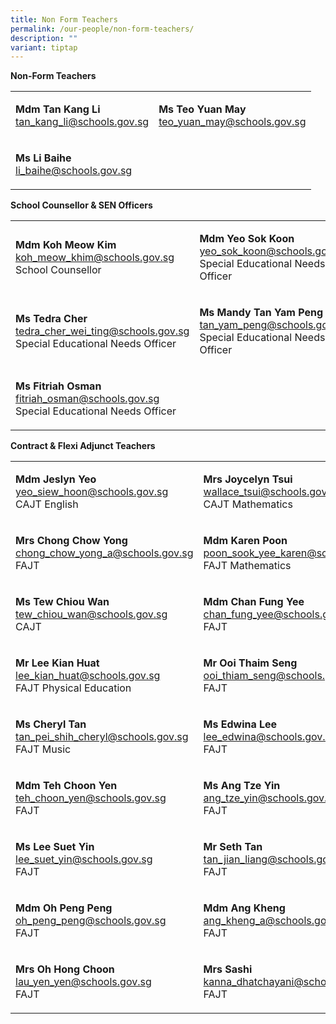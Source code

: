 ```yaml
---
title: Non Form Teachers
permalink: /our-people/non-form-teachers/
description: ""
variant: tiptap
---
```

<p><strong>Non-Form Teachers</strong>
</p>
<table style="minWidth: 50px">
<colgroup>
<col>
<col>
</colgroup>
<tbody>
<tr>
<td rowspan="1" colspan="1">
<p><strong>Mdm Tan Kang Li</strong>
<br><a href="mailto:tan_kang_li@schools.gov.sg" rel="noopener noreferrer nofollow" target="_blank">tan_kang_li@schools.gov.sg</a>
</p>
</td>
<td rowspan="1" colspan="1">
<p><strong>Ms Teo Yuan May<a href="mailto:teo_yuan_may@schools.gov.sg" rel="noopener noreferrer nofollow" target="_blank"><br></a></strong>
<a href="mailto:teo_yuan_may@schools.gov.sg" rel="noopener noreferrer nofollow" target="_blank"><u>teo_yuan_may@schools.gov.sg</u>
</a>
</p>
</td>
</tr>
<tr>
<td rowspan="1" colspan="1">
<p><strong>Ms Li Baihe</strong>
<br><a href="mailto:li_baihe@schools.gov.sg" rel="noopener noreferrer nofollow" target="_blank">li_baihe@schools.gov.sg</a>
</p>
</td>
<td rowspan="1" colspan="1">
<p></p>
</td>
</tr>
</tbody>
</table>
<p><strong>School Counsellor &amp; SEN Officers</strong>
</p>
<table style="minWidth: 50px">
<colgroup>
<col>
<col>
</colgroup>
<tbody>
<tr>
<td rowspan="1" colspan="1">
<p><strong>Mdm Koh Meow Kim<br></strong><a href="mailto:koh_meow_khim@schools.gov.sg" rel="noopener noreferrer nofollow" target="_blank">koh_meow_khim@schools.gov.sg</a>
<br>School Counsellor</p>
</td>
<td rowspan="1" colspan="1">
<p><strong>Mdm Yeo Sok Koon</strong>
<br><a href="mailto:yeo_sok_koon@schools.gov.sg" rel="noopener noreferrer nofollow" target="_blank">yeo_sok_koon@schools.gov.sg</a>
<br>Special Educational Needs Officer</p>
</td>
</tr>
<tr>
<td rowspan="1" colspan="1">
<p><strong>Ms Tedra Cher<br></strong><a href="mailto:tedra_cher_wei_ting@schools.gov.sg" rel="noopener noreferrer nofollow" target="_blank">tedra_cher_wei_ting@schools.gov.sg</a>
<br>Special Educational Needs Officer</p>
</td>
<td rowspan="1" colspan="1">
<p><strong>Ms Mandy Tan Yam Peng<br></strong><a href="mailto:tan_yam_peng@schools.gov.sg" rel="noopener noreferrer nofollow" target="_blank">tan_yam_peng@schools.gov.sg</a>
<br>Special Educational Needs Officer</p>
</td>
</tr>
<tr>
<td rowspan="1" colspan="1">
<p><strong>Ms Fitriah Osman<br></strong><a href="mailto:fitriah_osman@schools.gov.sg" rel="noopener noreferrer nofollow" target="_blank">fitriah_osman@schools.gov.sg</a>
<br>Special Educational Needs Officer</p>
</td>
<td rowspan="1" colspan="1">
<p></p>
</td>
</tr>
</tbody>
</table>
<p><strong>Contract &amp; Flexi Adjunct Teachers</strong>
</p>
<table style="minWidth: 50px">
<colgroup>
<col>
<col>
</colgroup>
<tbody>
<tr>
<td rowspan="1" colspan="1">
<p><strong>Mdm Jeslyn Yeo</strong>
<br><a href="mailto:yeo_siew_hoon@schools.gov.sg" rel="noopener noreferrer nofollow" target="_blank">yeo_siew_hoon@schools.gov.sg</a>
<br>CAJT English</p>
</td>
<td rowspan="1" colspan="1">
<p><strong>Mrs Joycelyn Tsui<br></strong><a href="mailto:wallace_tsui@schools.gov.sg" rel="noopener noreferrer nofollow" target="_blank">wallace_tsui@schools.gov.sg</a><strong><a href="mailto:khoo_kim_kim@school.gov.sg" rel="noopener noreferrer nofollow" target="_blank"><br></a></strong>CAJT&nbsp;Mathematics</p>
</td>
</tr>
<tr>
<td rowspan="1" colspan="1">
<p><strong>Mrs Chong Chow Yong<br></strong><a href="mailto:chong_chow_yong_a@schools.gov.sg" rel="noopener noreferrer nofollow" target="_blank">chong_chow_yong_a@schools.gov.sg</a>
<br>FAJT</p>
</td>
<td rowspan="1" colspan="1">
<p><strong>Mdm Karen Poon<br></strong><a href="mailto:poon_sook_yee_karen@schools.gov.sg" rel="noopener noreferrer nofollow" target="_blank">poon_sook_yee_karen@schools.gov.sg</a>
<br>FAJT Mathematics</p>
</td>
</tr>
<tr>
<td rowspan="1" colspan="1">
<p><strong>Ms Tew Chiou Wan<br></strong><a href="mailto:tew_chiou_wan@schools.gov.sg" rel="noopener noreferrer nofollow" target="_blank">tew_chiou_wan@schools.gov.sg</a>
<br>CAJT</p>
</td>
<td rowspan="1" colspan="1">
<p><strong>Mdm Chan Fung Yee<br></strong><a href="mailto:chan_fung_yee@schools.gov.sg" rel="noopener noreferrer nofollow" target="_blank">chan_fung_yee@schools.gov.sg</a>
<br>FAJT</p>
</td>
</tr>
<tr>
<td rowspan="1" colspan="1">
<p><strong>Mr Lee Kian Huat<br></strong><a href="mailto:lee_kian_huat@schools.gov.sg" rel="noopener noreferrer nofollow" target="_blank">lee_kian_huat@schools.gov.sg</a>
<br>FAJT Physical Education</p>
</td>
<td rowspan="1" colspan="1">
<p><strong>Mr Ooi Thaim Seng<br></strong><a href="mailto:ooi_thiam_seng@schools.gov.sg" rel="noopener noreferrer nofollow" target="_blank">ooi_thiam_seng@schools.gov.sg</a>
<br>FAJT</p>
</td>
</tr>
<tr>
<td rowspan="1" colspan="1">
<p><strong>Ms Cheryl Tan<br></strong><a href="mailto:tan_pei_shih_cheryl@schools.gov.sg" rel="noopener noreferrer nofollow" target="_blank">tan_pei_shih_cheryl@schools.gov.sg</a>
<br>FAJT Music</p>
</td>
<td rowspan="1" colspan="1">
<p><strong>Ms Edwina Lee<br></strong><a href="mailto:lee_edwina@schools.gov.sg" rel="noopener noreferrer nofollow" target="_blank">lee_edwina@schools.gov.sg</a>
<br>FAJT</p>
</td>
</tr>
<tr>
<td rowspan="1" colspan="1">
<p><strong>Mdm Teh Choon Yen<br></strong><a href="mailto:teh_choon_yen@schools.gov.sg" rel="noopener noreferrer nofollow" target="_blank">teh_choon_yen@schools.gov.sg</a>
<br>FAJT</p>
</td>
<td rowspan="1" colspan="1">
<p><strong>Ms Ang Tze Yin</strong>
<br><a href="mailto:ang_tze_yin@schools.gov.sg" rel="noopener noreferrer nofollow" target="_blank">ang_tze_yin@schools.gov.sg</a>
<br>FAJT</p>
</td>
</tr>
<tr>
<td rowspan="1" colspan="1">
<p><strong>Ms Lee Suet Yin<br></strong><a href="mailto:lee_suet_yin@schools.gov.sg" rel="noopener noreferrer nofollow" target="_blank">lee_suet_yin@schools.gov.sg</a>
<br>FAJT</p>
</td>
<td rowspan="1" colspan="1">
<p><strong>Mr Seth Tan</strong>
<br><a href="mailto:tan_jian_liang@schools.gov.sg" rel="noopener noreferrer nofollow" target="_blank">tan_jian_liang@schools.gov.sg</a><strong><br></strong>FAJT</p>
</td>
</tr>
<tr>
<td rowspan="1" colspan="1">
<p><strong>Mdm Oh Peng Peng</strong>
<br><a href="mailto:oh_peng_peng@schools.gov.sg" rel="noopener noreferrer nofollow" target="_blank">oh_peng_peng@schools.gov.sg</a>
<br>FAJT</p>
</td>
<td rowspan="1" colspan="1">
<p><strong>Mdm Ang Kheng</strong>
<br><a href="mailto:ang_kheng_a@schools.gov.sg" rel="noopener noreferrer nofollow" target="_blank">ang_kheng_a@schools.gov.sg</a>
<br>FAJT</p>
</td>
</tr>
<tr>
<td rowspan="1" colspan="1">
<p><strong>Mrs Oh Hong Choon</strong>
<br><a href="mailto:lau_yen_yen@schools.gov.sg" rel="noopener noreferrer nofollow" target="_blank">lau_yen_yen@schools.gov.sg</a>
<br>FAJT</p>
</td>
<td rowspan="1" colspan="1">
<p><strong>Mrs Sashi</strong>
<br><a href="mailto:kanna_dhatchayani@schools.gov.sg" rel="noopener noreferrer nofollow" target="_blank">kanna_dhatchayani@schools.gov.sg</a>
<br>FAJT</p>
</td>
</tr>
</tbody>
</table>
<p></p>